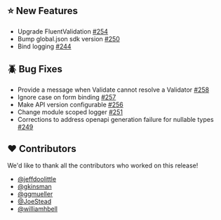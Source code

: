 ## :star: New Features

- Upgrade FluentValidation [#254](https://github.com/CarterCommunity/Carter/pull/254)
- Bump global.json sdk version [#250](https://github.com/CarterCommunity/Carter/pull/250)
- Bind logging [#244](https://github.com/CarterCommunity/Carter/pull/244)

## :beetle: Bug Fixes

- Provide a message when Validate cannot resolve a Validator [#258](https://github.com/CarterCommunity/Carter/pull/258)
- Ignore case on form binding [#257](https://github.com/CarterCommunity/Carter/pull/257)
- Make API version configurable [#256](https://github.com/CarterCommunity/Carter/pull/256)
- Change module scoped logger [#251](https://github.com/CarterCommunity/Carter/pull/251)
- Corrections to address openapi generation failure for nullable types [#249](https://github.com/CarterCommunity/Carter/pull/249)

## :heart: Contributors

We'd like to thank all the contributors who worked on this release!

- [@jeffdoolittle](https://github.com/jeffdoolittle)
- [@gkinsman](https://github.com/gkinsman)
- [@ggmueller](https://github.com/ggmueller)
- [@JoeStead](https://github.com/JoeStead)
- [@williamhbell](https://github.com/williamhbell)

